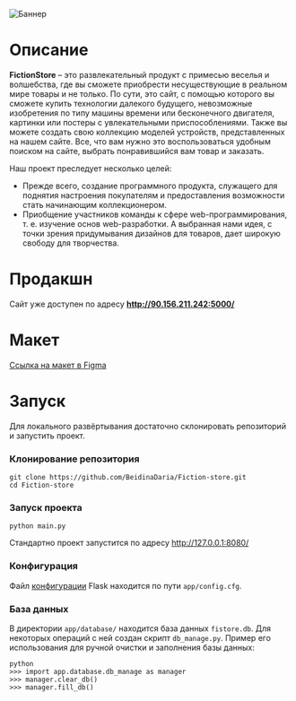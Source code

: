 ![Баннер](https://user-images.githubusercontent.com/82591599/203820634-18bf27c4-e7ab-4139-8e02-307dec8f67ea.svg)

# Описание

**FictionStore** – это развлекательный продукт с примесью веселья и волшебства, где вы сможете приобрести несуществующие в реальном мире товары и не только. 
По сути, это сайт, с помощью которого вы сможете купить технологии далекого будущего, невозможные изобретения по типу машины времени или бесконечного двигателя, картинки или постеры с увлекательными приспособлениями. Также вы можете создать свою коллекцию моделей устройств, представленных на нашем сайте. Все, что вам нужно это воспользоваться удобным поиском на сайте, выбрать понравившийся вам товар и заказать.

Наш проект преследует несколько целей: 
- Прежде всего, создание программного продукта, служащего для поднятия настроения покупателям и предоставления возможности стать начинающим коллекционером.
- Приобщение участников команды к сфере web-программирования, т. е. изучение основ web-разработки. 
А выбранная нами идея, с точки зрения придумывания дизайнов для товаров, дает широкую свободу для творчества.

# Продакшн
Сайт уже доступен по адресу **http://90.156.211.242:5000/**

# Макет
[Ссылка на макет в Figma](https://www.figma.com/file/2bCb1b597vPO4qzRbfd5GS/FictionStore-%D0%9C%D0%B0%D0%BA%D0%B5%D1%82?node-id=0%3A1&t=dOddYqfMkBlvf4LL-1)

# Запуск
Для локального развёртывания достаточно склонировать репозиторий и запустить проект.
### Клонирование репозитория
```
git clone https://github.com/BeidinaDaria/Fiction-store.git
cd Fiction-store
```
### Запуск проекта
```
python main.py
```
Стандартно проект запустится по адресу http://127.0.0.1:8080/

### Конфигурация
Файл [конфигурации](https://flask.palletsprojects.com/en/2.2.x/config/) Flask находится по пути `app/config.cfg`.

### База данных
В директории `app/database/` находится база данных `fistore.db`. Для некоторых операций с ней создан скрипт `db_manage.py`. Пример его использования для ручной очистки и заполнения базы данных:
```
python
>>> import app.database.db_manage as manager
>>> manager.clear_db()
>>> manager.fill_db()
```